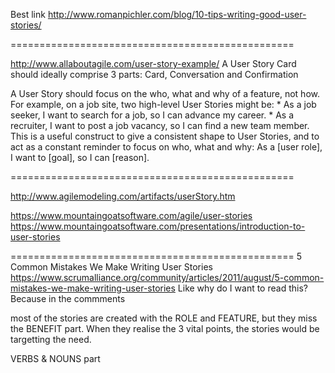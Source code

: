 
Best link
http://www.romanpichler.com/blog/10-tips-writing-good-user-stories/

=================================================


http://www.allaboutagile.com/user-story-example/
A User Story Card should ideally comprise 3 parts: Card, Conversation and Confirmation

A User Story should focus on the who, what and why of a feature, not how.
For example, on a job site, two high-level User Stories might be:
	* As a job seeker, I want to search for a job, so I can advance my career.
	* As a recruiter, I want to post a job vacancy, so I can find a new team member.
This is a useful construct to give a consistent shape to User Stories, and to act as a constant reminder to focus on who, what and why:
As a 	[user role], 		I want to 		[goal], 		so I can 		[reason].

=================================================

http://www.agilemodeling.com/artifacts/userStory.htm

https://www.mountaingoatsoftware.com/agile/user-stories
https://www.mountaingoatsoftware.com/presentations/introduction-to-user-stories


=================================================
5 Common Mistakes We Make Writing User Stories
https://www.scrumalliance.org/community/articles/2011/august/5-common-mistakes-we-make-writing-user-stories
Like why do I want to read this?
Because in the commments

most of the stories are created with the ROLE and FEATURE, but they miss the BENEFIT part. When they realise the 3 vital points, the stories would be targetting the need. 

VERBS & NOUNS part

